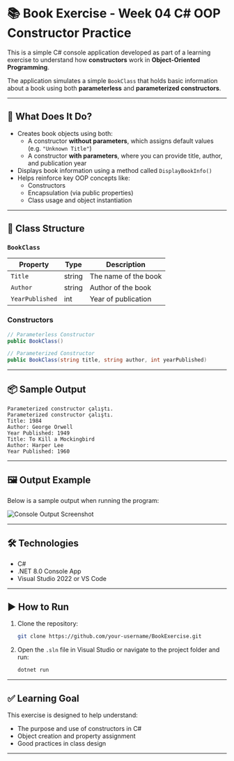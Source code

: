 # 📚 Book Exercise - Week 04 C# OOP Constructor Practice

This is a simple C# console application developed as part of a learning exercise to understand how **constructors** work in **Object-Oriented Programming**.

The application simulates a simple `BookClass` that holds basic information about a book using both **parameterless** and **parameterized constructors**.

---

## 🚀 What Does It Do?

- Creates book objects using both:
  - A constructor **without parameters**, which assigns default values (e.g. `"Unknown Title"`)
  - A constructor **with parameters**, where you can provide title, author, and publication year
- Displays book information using a method called `DisplayBookInfo()`
- Helps reinforce key OOP concepts like:
  - Constructors
  - Encapsulation (via public properties)
  - Class usage and object instantiation

---

## 🧱 Class Structure

### `BookClass`

| Property        | Type    | Description              |
|-----------------|---------|--------------------------|
| `Title`         | string  | The name of the book     |
| `Author`        | string  | Author of the book       |
| `YearPublished` | int     | Year of publication      |

### Constructors

```csharp
// Parameterless Constructor
public BookClass()

// Parameterized Constructor
public BookClass(string title, string author, int yearPublished)
```

---

## 📦 Sample Output

```text
Parameterized constructor çalıştı.
Parameterized constructor çalıştı.
Title: 1984
Author: George Orwell
Year Published: 1949
Title: To Kill a Mockingbird
Author: Harper Lee
Year Published: 1960
```

---

## 🖼 Output Example

Below is a sample output when running the program:

![Console Output Screenshot](./screenshot.png)

---

## 🛠 Technologies

- C#
- .NET 8.0 Console App
- Visual Studio 2022 or VS Code

---

## ▶️ How to Run

1. Clone the repository:
   ```bash
   git clone https://github.com/your-username/BookExercise.git
   ```

2. Open the `.sln` file in Visual Studio or navigate to the project folder and run:
   ```bash
   dotnet run
   ```

---

## ✅ Learning Goal

This exercise is designed to help understand:

- The purpose and use of constructors in C#
- Object creation and property assignment
- Good practices in class design

---


